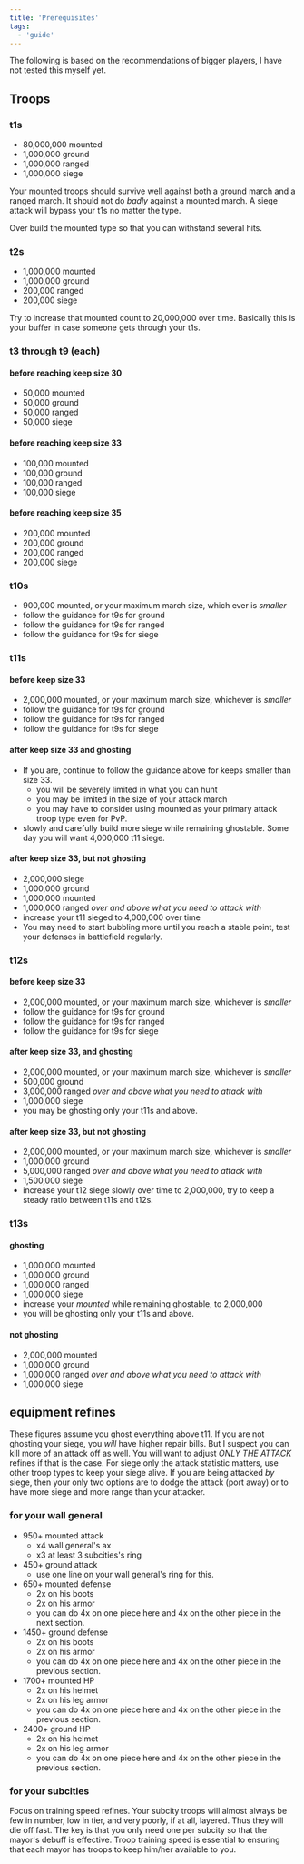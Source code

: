```yaml
---
title: 'Prerequisites'
tags: 
  - 'guide'
---
```


The following is based on the recommendations of bigger players, I have not tested this myself yet.

## Troops

### t1s 

* 80,000,000 mounted
* 1,000,000 ground
* 1,000,000 ranged
* 1,000,000 siege

Your mounted troops should survive well against both a ground march and a
ranged march.  It should not do *badly* against a mounted march.  A siege
attack will bypass your t1s no matter the type. 

Over build the mounted type so that you can withstand several hits. 

### t2s 

* 1,000,000 mounted
* 1,000,000 ground
* 200,000 ranged
* 200,000 siege

Try to increase that mounted count to 20,000,000 over time. Basically this is your buffer in case someone gets through your t1s. 

### t3 through t9 (each)

#### before reaching keep size 30

* 50,000 mounted 
* 50,000 ground
* 50,000 ranged
* 50,000 siege

#### before reaching keep size 33

* 100,000 mounted
* 100,000 ground
* 100,000 ranged
* 100,000 siege

#### before reaching keep size 35

* 200,000 mounted
* 200,000 ground
* 200,000 ranged
* 200,000 siege

### t10s

* 900,000 mounted, or your maximum march size, which ever is *smaller*
* follow the guidance for t9s for ground
* follow the guidance for t9s for ranged
* follow the guidance for t9s for siege

### t11s

#### before keep size 33

* 2,000,000 mounted, or your maximum march size, whichever is *smaller*
* follow the guidance for t9s for ground
* follow the guidance for t9s for ranged
* follow the guidance for t9s for siege

#### after keep size 33 and ghosting

* If you are, continue to follow the guidance above for keeps smaller than size 33.
  * you will be severely limited in what you can hunt
  * you may be limited in the size of your attack march
  * you may have to consider using mounted as your primary attack troop type even for PvP. 
* slowly and carefully build more siege while remaining ghostable. Some day you will want 4,000,000 t11 siege.

#### after keep size 33, but not ghosting

* 2,000,000 siege
* 1,000,000 ground
* 1,000,000 mounted
* 1,000,000 ranged *over and above what you need to attack with*
* increase your t11 sieged to 4,000,000 over time 
* You may need to start bubbling more until you reach a stable point, test your defenses in battlefield regularly. 

### t12s

#### before keep size 33

* 2,000,000 mounted, or your maximum march size, whichever is *smaller*
* follow the guidance for t9s for ground
* follow the guidance for t9s for ranged
* follow the guidance for t9s for siege

#### after keep size 33, and ghosting

* 2,000,000 mounted, or your maximum march size, whichever is *smaller*
* 500,000 ground
* 3,000,000 ranged *over and above what you need to attack with*
* 1,000,000 siege
* you may be ghosting only your t11s and above. 

#### after keep size 33, but not ghosting

* 2,000,000 mounted, or your maximum march size, whichever is *smaller*
* 1,000,000 ground
* 5,000,000 ranged *over and above what you need to attack with*
* 1,500,000 siege
* increase your t12 siege slowly over time to 2,000,000, try to keep a steady ratio between t11s and t12s. 

### t13s

#### ghosting

* 1,000,000 mounted
* 1,000,000 ground
* 1,000,000 ranged
* 1,000,000 siege
* increase your *mounted* while remaining ghostable, to 2,000,000
* you will be ghosting only your t11s and above. 

#### not ghosting

* 2,000,000 mounted
* 1,000,000 ground
* 1,000,000 ranged *over and above what you need to attack with* 
* 1,000,000 siege

## equipment refines

These figures assume you ghost everything above t11.  If you are not ghosting
your siege, you *will* have higher repair bills.  But I suspect you can kill
more of an attack off as well.  You will want to adjust *ONLY THE ATTACK*
refines if that is the case.  For siege only the attack statistic matters, use
other troop types to keep your siege alive.  If you are being attacked *by*
siege, then your only two options are to dodge the attack (port away) or to
have more siege and more range than your attacker.

### for your wall general

* 950+ mounted attack 
  * x4 wall general's ax
  * x3 at least 3 subcities's ring
* 450+ ground attack
  * use one line on your wall general's ring for this.
* 650+ mounted defense
  * 2x on his boots
  * 2x on his armor
  * you can do 4x on one piece here and 4x on the other piece in the next section.
* 1450+ ground defense 
  * 2x on his boots
  * 2x on his armor  
  * you can do 4x on one piece here and 4x on the other piece in the previous section.
* 1700+ mounted HP
  * 2x on his helmet
  * 2x on his leg armor
  * you can do 4x on one piece here and 4x on the other piece in the previous section.
* 2400+ ground HP 
  * 2x on his helmet
  * 2x on his leg armor
  * you can do 4x on one piece here and 4x on the other piece in the previous section.

### for your subcities

Focus on training speed refines.  Your subcity troops will almost always be few
in number, low in tier, and very poorly, if at all, layered.  Thus they will
die off fast.  The key is that you only need one per subcity so that the
mayor's debuff is effective.  Troop training speed is essential to ensuring
that each mayor has troops to keep him/her available to you.

